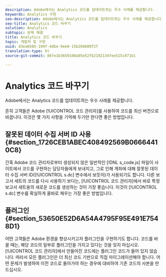 ```yaml
---
description: Adobe에서는 Analytics 코드를 업데이트하는 우수 사례를 제공합니다.
keywords: Analytics 구현
seo-description: Adobe에서는 Analytics 코드를 업데이트하는 우수 사례를 제공합니다.
seo-title: Analytics 코드 바꾸기
solution: Analytics
subtopic: 문제 해결
title: Analytics 코드 바꾸기
topic: 개발자 및 구현
uuid: d3ea6585-199f-4dbe-9ee8-15b204689f2f
translation-type: ht
source-git-commit: 86fe1b3650100a05e52fb2102134fee515c871b1

---
```



# Analytics 코드 바꾸기

Adobe에서는 Analytics 코드를 업데이트하는 우수 사례를 제공합니다.

흔히 고객들은 Adobe [!UICONTROL 코드 관리자]를 사용하여 코드를 최신 버전으로 바꿉니다. 이것은 몇 가지 사항을 기억해 두기만 한다면 좋은 방법입니다.

## 잘못된 데이터 수집 서버 ID 사용 {#section_1726CEB1ABEC408492569B06664410C8}

간혹 Adobe 코드 관리자로부터 생성되지 않은 일반적인 [!DNL s_code.js] 파일이 사이트에서 코드를 구현하는 담당자들에게 보내지고, 그로 인해 계좌에 대해 잘못된 데이터 수집 서버 ID([!UICONTROL s.dc] 변수에서 보듯이)가 사용되기도 합니다. 다른 보고서 세트의 코드를 다시 사용하기 보다는, [!UICONTROL 코드 관리자]에서 바로 특정 보고서 세트용의 새로운 코드를 생성하는 것이 가장 좋습니다. 이것이 [!UICONTROL s.dc] 변수를 확실하게 올바로 채우는 가장 좋은 방법입니다.

## 플러그인 {#section_53650E52D6A54A4795F95E491E7548D1}

어떤 고객들은 Adobe 환경을 향상시키고자 플러그인을 구현하기도 합니다. 코드를 바꿀 때는, 해당 코드의 일부로 플러그인을 가지고 있다는 것을 잊지 마십시오. [!UICONTROL 코드 관리자]에서 만들어진 코드에는 플러그인 코드가 들어 있지 않습니다. 따라서 모든 플러그인은 더 최신 코드 기반으로 직접 마이그레이션해야 합니다. 어떤 문제가 발생하여 이전 코드로 돌아가야 하는 경우에 대비하여 기존 코드의 사본을 만드십시오.

